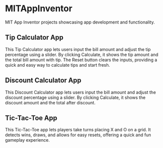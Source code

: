 # MITAppInventor
MIT App Inventor projects showcasing app development and functionality.
## Tip Calculator App
This Tip Calculator app lets users input the bill amount and adjust the tip percentage using a slider. By clicking Calculate, it shows the tip amount and the total bill amount with tip. The Reset button clears the inputs, providing a quick and easy way to calculate tips and start fresh.
## Discount Calculator App
This Discount Calculator app lets users input the bill amount and adjust the discount percentage using a slider. By clicking Calculate, it shows the discount amount and the total after discount.
## Tic-Tac-Toe App
This Tic-Tac-Toe app lets players take turns placing X and O on a grid. It detects wins, draws, and allows for easy resets, offering a quick and fun gameplay experience.
